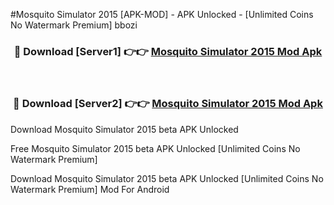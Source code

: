 #Mosquito Simulator 2015 [APK-MOD] - APK Unlocked - [Unlimited Coins No Watermark Premium] bbozi



<div align="center">

<h3>🔴 Download [Server1] 👉👉 <a href="https://momento.my/?title=Mosquito_Simulator_2015">Mosquito Simulator 2015 Mod Apk</a></h3><br>

<h3>🔴 Download [Server2] 👉👉 <a href="https://momento.my/?title=Mosquito_Simulator_2015">Mosquito Simulator 2015 Mod Apk</a></h3>
</div>



Download Mosquito Simulator 2015 beta APK Unlocked

Free Mosquito Simulator 2015 beta APK Unlocked [Unlimited Coins No Watermark Premium]

Download Mosquito Simulator 2015 beta APK Unlocked [Unlimited Coins No Watermark Premium] Mod For Android
